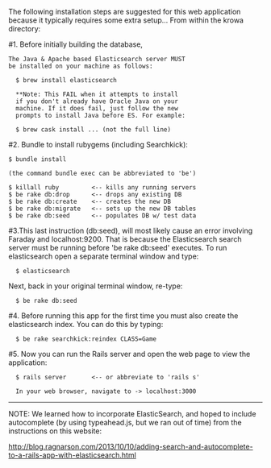 The following installation steps are suggested for this
web application because it typically requires some extra
setup... From within the krowa directory:

#1. Before initially building the database,

    The Java & Apache based Elasticsearch server MUST
    be installed on your machine as follows:

      $ brew install elasticsearch

      **Note: This FAIL when it attempts to install
      if you don't already have Oracle Java on your
      machine. If it does fail, just follow the new
      prompts to install Java before ES. For example:

      $ brew cask install ... (not the full line)

#2. Bundle to install rubygems (including Searchkick):

    $ bundle install

    (the command bundle exec can be abbreviated to 'be')

    $ killall ruby         <-- kills any running servers
    $ be rake db:drop      <-- drops any existing DB
    $ be rake db:create    <-- creates the new DB
    $ be rake db:migrate   <-- sets up the new DB tables
    $ be rake db:seed      <-- populates DB w/ test data

#3.This last instruction (db:seed), will most likely cause
   an error involving Faraday and localhost:9200. That is
   because the Elasticsearch search server must be running
   before 'be rake db:seed' executes. To run elasticsearch
   open a separate terminal window and type:

      $ elasticsearch

   Next, back in your original terminal window, re-type:

      $ be rake db:seed

#4. Before running this app for the first time you must
    also create the elasticsearch index. You can do this
    by typing:

      $ be rake searchkick:reindex CLASS=Game

#5. Now you can run the Rails server and open the web page
    to view the application:

      $ rails server       <-- or abbreviate to 'rails s'

      In your web browser, navigate to -> localhost:3000

--------------------------------------------------------------
NOTE: We learned how to incorporate ElasticSearch, and hoped
      to include autocomplete (by using typeahead.js, but we
      ran out of time) from the instructions on this website:

http://blog.ragnarson.com/2013/10/10/adding-search-and-autocomplete-to-a-rails-app-with-elasticsearch.html